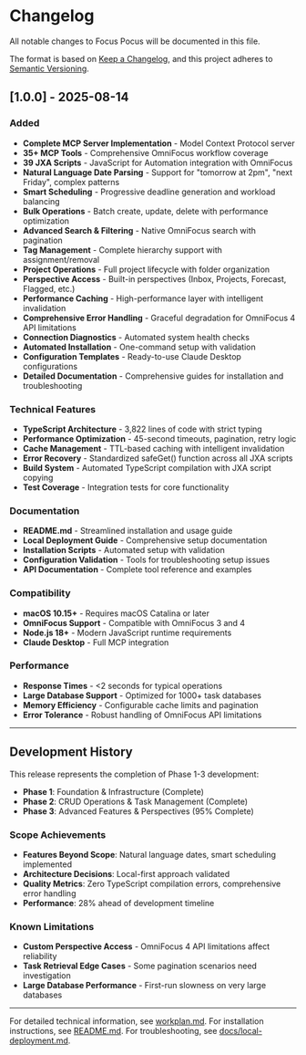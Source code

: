 # Changelog

All notable changes to Focus Pocus will be documented in this file.

The format is based on [Keep a Changelog](https://keepachangelog.com/en/1.0.0/),
and this project adheres to [Semantic Versioning](https://semver.org/spec/v2.0.0.html).

## [1.0.0] - 2025-08-14

### Added
- **Complete MCP Server Implementation** - Model Context Protocol server
- **35+ MCP Tools** - Comprehensive OmniFocus workflow coverage
- **39 JXA Scripts** - JavaScript for Automation integration with OmniFocus
- **Natural Language Date Parsing** - Support for "tomorrow at 2pm", "next Friday", complex patterns
- **Smart Scheduling** - Progressive deadline generation and workload balancing
- **Bulk Operations** - Batch create, update, delete with performance optimization
- **Advanced Search & Filtering** - Native OmniFocus search with pagination
- **Tag Management** - Complete hierarchy support with assignment/removal
- **Project Operations** - Full project lifecycle with folder organization
- **Perspective Access** - Built-in perspectives (Inbox, Projects, Forecast, Flagged, etc.)
- **Performance Caching** - High-performance layer with intelligent invalidation
- **Comprehensive Error Handling** - Graceful degradation for OmniFocus 4 API limitations
- **Connection Diagnostics** - Automated system health checks
- **Automated Installation** - One-command setup with validation
- **Configuration Templates** - Ready-to-use Claude Desktop configurations
- **Detailed Documentation** - Comprehensive guides for installation and troubleshooting

### Technical Features
- **TypeScript Architecture** - 3,822 lines of code with strict typing
- **Performance Optimization** - 45-second timeouts, pagination, retry logic
- **Cache Management** - TTL-based caching with intelligent invalidation
- **Error Recovery** - Standardized safeGet() function across all JXA scripts
- **Build System** - Automated TypeScript compilation with JXA script copying
- **Test Coverage** - Integration tests for core functionality

### Documentation
- **README.md** - Streamlined installation and usage guide
- **Local Deployment Guide** - Comprehensive setup documentation
- **Installation Scripts** - Automated setup with validation
- **Configuration Validation** - Tools for troubleshooting setup issues
- **API Documentation** - Complete tool reference and examples

### Compatibility
- **macOS 10.15+** - Requires macOS Catalina or later
- **OmniFocus Support** - Compatible with OmniFocus 3 and 4
- **Node.js 18+** - Modern JavaScript runtime requirements
- **Claude Desktop** - Full MCP integration

### Performance
- **Response Times** - <2 seconds for typical operations
- **Large Database Support** - Optimized for 1000+ task databases
- **Memory Efficiency** - Configurable cache limits and pagination
- **Error Tolerance** - Robust handling of OmniFocus API limitations

---

## Development History

This release represents the completion of Phase 1-3 development:

- **Phase 1**: Foundation & Infrastructure (Complete)
- **Phase 2**: CRUD Operations & Task Management (Complete)  
- **Phase 3**: Advanced Features & Perspectives (95% Complete)

### Scope Achievements
- **Features Beyond Scope**: Natural language dates, smart scheduling implemented
- **Architecture Decisions**: Local-first approach validated
- **Quality Metrics**: Zero TypeScript compilation errors, comprehensive error handling
- **Performance**: 28% ahead of development timeline

### Known Limitations
- **Custom Perspective Access** - OmniFocus 4 API limitations affect reliability
- **Task Retrieval Edge Cases** - Some pagination scenarios need investigation
- **Large Database Performance** - First-run slowness on very large databases

---

For detailed technical information, see [workplan.md](workplan.md).
For installation instructions, see [README.md](README.md).
For troubleshooting, see [docs/local-deployment.md](docs/local-deployment.md).